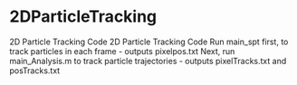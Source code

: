# 2DParticleTracking
2D Particle Tracking Code
2D Particle Tracking Code
Run main_spt first, to track particles in each frame - outputs pixelpos.txt
Next, run main_Analysis.m to track particle trajectories - outputs pixelTracks.txt and posTracks.txt
